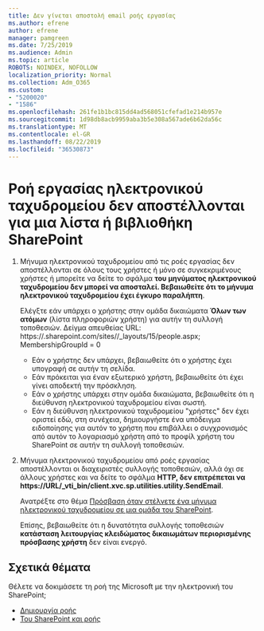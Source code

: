 ```yaml
---
title: Δεν γίνεται αποστολή email ροής εργασίας
ms.author: efrene
author: efrene
manager: pamgreen
ms.date: 7/25/2019
ms.audience: Admin
ms.topic: article
ROBOTS: NOINDEX, NOFOLLOW
localization_priority: Normal
ms.collection: Adm_O365
ms.custom:
- "5200020"
- "1586"
ms.openlocfilehash: 261fe1b1bc815dd4ad568051cfefad1e214b957e
ms.sourcegitcommit: 1d98db8acb9959aba3b5e308a567ade6b62da56c
ms.translationtype: MT
ms.contentlocale: el-GR
ms.lasthandoff: 08/22/2019
ms.locfileid: "36530873"
---
```

# <a name="workflow-email-is-not-being-sent-for-a-sharepoint-list-or-library"></a>Ροή εργασίας ηλεκτρονικού ταχυδρομείου δεν αποστέλλονται για μια λίστα ή βιβλιοθήκη SharePoint

1. Μήνυμα ηλεκτρονικού ταχυδρομείου από τις ροές εργασίας δεν αποστέλλονται σε όλους τους χρήστες ή μόνο σε συγκεκριμένους χρήστες ή μπορείτε να δείτε το σφάλμα **του μηνύματος ηλεκτρονικού ταχυδρομείου δεν μπορεί να αποσταλεί. Βεβαιωθείτε ότι το μήνυμα ηλεκτρονικού ταχυδρομείου έχει έγκυρο παραλήπτη**.

    Ελέγξτε εάν υπάρχει ο χρήστης στην ομάδα δικαιώματα **Όλων των ατόμων** (λίστα πληροφοριών χρήστη) για αυτήν τη συλλογή τοποθεσιών.  Δείγμα απευθείας URL: https://<tenant>.sharepoint.com/sites/<sitename>/_layouts/15/people.aspx; MembershipGroupId = 0

    - Εάν ο χρήστης δεν υπάρχει, βεβαιωθείτε ότι ο χρήστης έχει υπογραφή σε αυτήν τη σελίδα. 
    - Εάν πρόκειται για έναν εξωτερικό χρήστη, βεβαιωθείτε ότι έχει γίνει αποδεκτή την πρόσκληση.
    - Εάν ο χρήστης υπάρχει στην ομάδα δικαιώματα, βεβαιωθείτε ότι η διεύθυνση ηλεκτρονικού ταχυδρομείου είναι σωστή.
    - Εάν η διεύθυνση ηλεκτρονικού ταχυδρομείου "χρήστες" δεν έχει οριστεί εδώ, στη συνέχεια, δημιουργήστε ένα υπόδειγμα ειδοποίησης για αυτόν το χρήστη που επιβάλλει ο συγχρονισμός από αυτόν το λογαριασμό χρήστη από το προφίλ χρήστη του SharePoint σε αυτήν τη συλλογή τοποθεσιών.
 
2. Μήνυμα ηλεκτρονικού ταχυδρομείου από ροές εργασίας αποστέλλονται οι διαχειριστές συλλογής τοποθεσιών, αλλά όχι σε άλλους χρήστες και να δείτε το σφάλμα **HTTP, δεν επιτρέπεται να <span>https:</span>//URL/_vti_bin/client.xvc.sp.utilities.utility.SendEmail**.
 

    Ανατρέξτε στο θέμα [Πρόσβαση όταν στέλνετε ένα μήνυμα ηλεκτρονικού ταχυδρομείου σε μια ομάδα του SharePoint](https://docs.microsoft.com/sharepoint/support/sharing-and-permissions/access-denied-when-send-an-email-to-groups).

    Επίσης, βεβαιωθείτε ότι η δυνατότητα συλλογής τοποθεσιών **κατάσταση λειτουργίας κλειδώματος δικαιωμάτων περιορισμένης πρόσβασης χρήστη** δεν είναι ενεργό.


## <a name="related-topics"></a>Σχετικά θέματα
Θέλετε να δοκιμάσετε τη ροή της Microsoft με την ηλεκτρονική του SharePoint;
- [Δημιουργία ροής](https://support.office.com/article/Create-a-flow-for-a-list-or-library-in-SharePoint-Online-or-OneDrive-for-Business-a9c3e03b-0654-46af-a254-20252e580d01) 
- [Του SharePoint και ροής](https://flow.microsoft.com/blog/sharepoint-and-flow/) 


